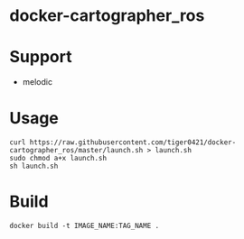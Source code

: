 # docker-cartographer_ros

# Support
- melodic

# Usage

```
curl https://raw.githubusercontent.com/tiger0421/docker-cartographer_ros/master/launch.sh > launch.sh
sudo chmod a+x launch.sh
sh launch.sh 
```

# Build
```
docker build -t IMAGE_NAME:TAG_NAME . 
```
